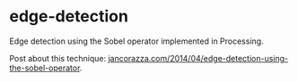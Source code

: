 edge-detection
==============

Edge detection using the Sobel operator implemented in Processing.

Post about this technique: [jancorazza.com/2014/04/edge-detection-using-the-sobel-operator](http://jancorazza.com/2014/04/edge-detection-using-the-sobel-operator/).
